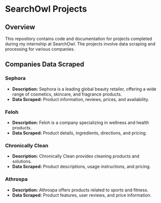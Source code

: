 # SearchOwl Projects

## Overview

This repository contains code and documentation for projects completed during my internship at SearchOwl. The projects involve data scraping and processing for various companies.

## Companies Data Scraped

### Sephora
- **Description:** Sephora is a leading global beauty retailer, offering a wide range of cosmetics, skincare, and fragrance products.
- **Data Scraped:** Product information, reviews, prices, and availability.

### Feloh
- **Description:** Feloh is a company specializing in wellness and health products.
- **Data Scraped:** Product details, ingredients, directions, and pricing.

### Chronically Clean
- **Description:** Chronically Clean provides cleaning products and solutions.
- **Data Scraped:** Product descriptions, usage instructions, and pricing.

### Athrospa
- **Description:** Athrospa offers products related to sports and fitness.
- **Data Scraped:** Product features, user reviews, and price information.
